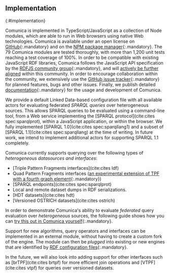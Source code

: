 ## Implementation
{:#implementation}

Comunica is implemented in TypeScript/JavaScript as a collection of Node modules, which are able to run in Web browsers using native Web technologies.
Comunica is available under an open license on [GitHub](https://zenodo.org/record/1202509#.Wq9GZhNuaHo){:.mandatory}
and on the [NPM package manager](https://www.npmjs.com/org/comunica){:.mandatory}.
The 79 Comunica modules are tested thoroughly, with more than 1,200 unit tests reaching a test coverage of 100%.
In order to be compatible with existing JavaScript RDF libraries,
Comunica follows the JavaScript API specification by the [RDFJS community group](https://www.w3.org/community/rdfjs/){:.mandatory},
and will [actively be further aligned](https://www.w3.org/community/rdfjs/2018/04/23/rdf-js-the-new-rdf-and-linked-data-javascript-library/) within this community.
In order to encourage collaboration within the community, we extensively use the [GitHub issue tracker](https://github.com/comunica/comunica/issues){:.mandatory}
for planned features, bugs and other issues.
Finally, we publish detailed [documentation](https://comunica.readthedocs.io){:.mandatory} for the usage and development of Comunica.

We provide a default Linked Data-based configuration file with all available actors for evaluating federated _SPARQL queries_ over heterogeneous sources.
This allows SPARQL queries to be evaluated using a command-line tool,
from a Web service implementing the [SPARQL protocol](cite:cites spec:sparqlprot),
within a JavaScript application,
or within the browser.
We fully implemented [SPARQL 1.0](cite:cites spec:sparqllang1) and a subset of [SPARQL 1.1](cite:cites spec:sparqllang) at the time of writing.
In future work, we intend to implement additional actors for supporting SPARQL 1.1 completely.

Comunica currently supports querying over the following types of _heterogeneous datasources and interfaces_:

* [Triple Pattern Fragments interfaces](cite:cites ldf)
* Quad Pattern Fragments interfaces ([an experimental extension of TPF with a fourth graph element](https://github.com/LinkedDataFragments/Server.js/tree/feature-qpf-latest){:.mandatory})
* [SPARQL endpoints](cite:cites spec:sparqlprot)
* Local and remote dataset dumps in RDF serializations.
* [HDT datasets](cite:cites hdt)
* [Versioned OSTRICH datasets](cite:cites ostrich)

In order to demonstrate Comunica's ability to evaluate _federated_ query evaluation over _heterogeneous_ sources,
the following guide shows how you can [try this out in Comunica yourself](https://gist.github.com/rubensworks/34bb69fa6c83176bce60a5e8a25051e8){:.mandatory}.

Support for new algorithms, query operators and interfaces can be implemented in an external module,
without having to create a custom fork of the engine.
The module can then be _plugged_ into existing or new engines that are identified by
[RDF configuration files](https://github.com/comunica/comunica/blob/master/packages/actor-init-sparql/config/config-default.json){:.mandatory}.

In the future, we will also look into adding support for other interfaces such as
[brTPF](cite:cites brtpf) for more efficient join operations
and [VTPF](cite:cites vtpf) for queries over versioned datasets.
